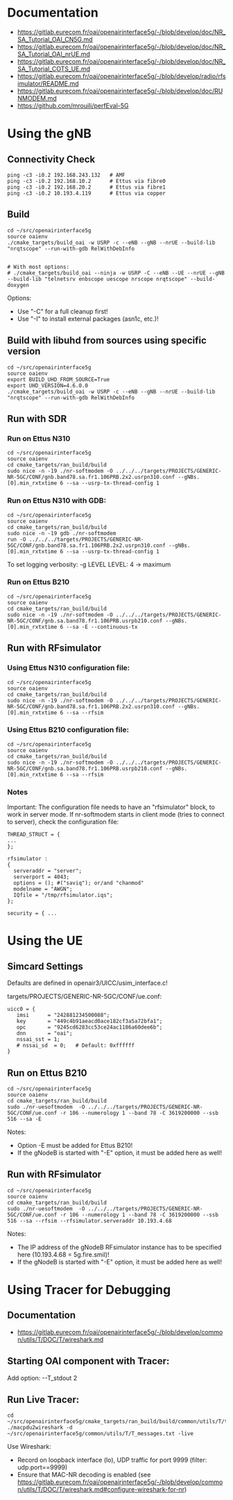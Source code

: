    # Documentation

* <https://gitlab.eurecom.fr/oai/openairinterface5g/-/blob/develop/doc/NR_SA_Tutorial_OAI_CN5G.md>
* <https://gitlab.eurecom.fr/oai/openairinterface5g/-/blob/develop/doc/NR_SA_Tutorial_OAI_nrUE.md>
* <https://gitlab.eurecom.fr/oai/openairinterface5g/-/blob/develop/doc/NR_SA_Tutorial_COTS_UE.md>
* <https://gitlab.eurecom.fr/oai/openairinterface5g/-/blob/develop/radio/rfsimulator/README.md>
* <https://gitlab.eurecom.fr/oai/openairinterface5g/-/blob/develop/doc/RUNMODEM.md>
* <https://github.com/mrouili/perfEval-5G>


# Using the gNB

## Connectivity Check
```
ping -c3 -i0.2 192.168.243.132   # AMF
ping -c3 -i0.2 192.168.10.2      # Ettus via fibre0
ping -c3 -i0.2 192.168.20.2      # Ettus via fibre1
ping -c3 -i0.2 10.193.4.119      # Ettus via copper
```

## Build

```
cd ~/src/openairinterface5g
source oaienv
./cmake_targets/build_oai -w USRP -c --eNB --gNB --nrUE --build-lib "nrqtscope" --run-with-gdb RelWithDebInfo


# With most options:
# ./cmake_targets/build_oai --ninja -w USRP -C --eNB --UE --nrUE --gNB --build-lib "telnetsrv enbscope uescope nrscope nrqtscope" --build-doxygen

```

Options:
* Use "-C" for a full cleanup first!
* Use "-I" to install external packages (asn1c, etc.)!


## Build with libuhd from sources using specific version

```
cd ~/src/openairinterface5g
source oaienv
export BUILD_UHD_FROM_SOURCE=True
export UHD_VERSION=4.6.0.0
./cmake_targets/build_oai -w USRP -c --eNB --gNB --nrUE --build-lib "nrqtscope" --run-with-gdb RelWithDebInfo
```


## Run with SDR

### Run on Ettus N310

```
cd ~/src/openairinterface5g
source oaienv
cd cmake_targets/ran_build/build
sudo nice -n -19 ./nr-softmodem -O ../../../targets/PROJECTS/GENERIC-NR-5GC/CONF/gnb.band78.sa.fr1.106PRB.2x2.usrpn310.conf --gNBs.[0].min_rxtxtime 6 --sa --usrp-tx-thread-config 1
```

### Run on Ettus N310 with GDB:
```
cd ~/src/openairinterface5g
source oaienv
cd cmake_targets/ran_build/build
sudo nice -n -19 gdb ./nr-softmodem
run -O ../../../targets/PROJECTS/GENERIC-NR-5GC/CONF/gnb.band78.sa.fr1.106PRB.2x2.usrpn310.conf --gNBs.[0].min_rxtxtime 6 --sa --usrp-tx-thread-config 1
```

To set logging verbosity:
-g LEVEL
   LEVEL: 4 -> maximum

### Run on Ettus B210

```
cd ~/src/openairinterface5g
source oaienv
cd cmake_targets/ran_build/build
sudo nice -n -19 ./nr-softmodem -O ../../../targets/PROJECTS/GENERIC-NR-5GC/CONF/gnb.sa.band78.fr1.106PRB.usrpb210.conf --gNBs.[0].min_rxtxtime 6 --sa -E --continuous-tx
```


## Run with RFsimulator

### Using Ettus N310 configuration file:
```
cd ~/src/openairinterface5g
source oaienv
cd cmake_targets/ran_build/build
sudo nice -n -19 ./nr-softmodem -O ../../../targets/PROJECTS/GENERIC-NR-5GC/CONF/gnb.band78.sa.fr1.106PRB.2x2.usrpn310.conf --gNBs.[0].min_rxtxtime 6 --sa --rfsim
```

### Using Ettus B210 configuration file:
```
cd ~/src/openairinterface5g
source oaienv
cd cmake_targets/ran_build/build
sudo nice -n -19 ./nr-softmodem -O ../../../targets/PROJECTS/GENERIC-NR-5GC/CONF/gnb.sa.band78.fr1.106PRB.usrpb210.conf --gNBs.[0].min_rxtxtime 6 --sa --rfsim
```

### Notes
Important: The configuration file needs to have an "rfsimulator" block, to work in server mode. If nr-softmodem starts in client mode (tries to connect to server), check the configuration file:
```
THREAD_STRUCT = {
...
};

rfsimulator :
{
  serveraddr = "server";
  serverport = 4043;
  options = (); #("saviq"); or/and "chanmod"
  modelname = "AWGN";
  IQfile = "/tmp/rfsimulator.iqs";
};

security = { ...
```


# Using the UE

## Simcard Settings

Defaults are defined in openair3/UICC/usim_interface.c!

targets/PROJECTS/GENERIC-NR-5GC/CONF/ue.conf:
```
uicc0 = {
   imsi      = "242881234500088";
   key       = "449c4b91aeacd0ace182cf3a5a72bfa1";
   opc       = "9245cd6283cc53ce24ac1186a60dee6b";
   dnn       = "oai";
   nssai_sst = 1;
   # nssai_sd  = 0;   # Default: 0xffffff
}
```

## Run on Ettus B210

```
cd ~/src/openairinterface5g
source oaienv
cd cmake_targets/ran_build/build
sudo ./nr-uesoftmodem  -O ../../../targets/PROJECTS/GENERIC-NR-5GC/CONF/ue.conf -r 106 --numerology 1 --band 78 -C 3619200000 --ssb 516 --sa -E
```

Notes:

* Option -E must be added for Ettus B210!
* If the gNodeB is started with "-E" option, it must be added here as well!

## Run with RFsimulator

```
cd ~/src/openairinterface5g
source oaienv
cd cmake_targets/ran_build/build
sudo ./nr-uesoftmodem  -O ../../../targets/PROJECTS/GENERIC-NR-5GC/CONF/ue.conf -r 106 --numerology 1 --band 78 -C 3619200000 --ssb 516 --sa --rfsim --rfsimulator.serveraddr 10.193.4.68
```

Notes:

* The IP address of the gNodeB RFsimulator instance has to be specified here (10.193.4.68 = 5g.fire.smil)!
* If the gNodeB is started with "-E" option, it must be added here as well!


# Using Tracer for Debugging


## Documentation

* <https://gitlab.eurecom.fr/oai/openairinterface5g/-/blob/develop/common/utils/T/DOC/T/wireshark.md>

## Starting OAI component with Tracer:

Add option: --T_stdout 2


## Run Live Tracer:

```
cd ~/src/openairinterface5g/cmake_targets/ran_build/build/common/utils/T/tracer/
./macpdu2wireshark -d ~/src/openairinterface5g/common/utils/T/T_messages.txt -live
```

Use Wireshark:

* Record on loopback interface (lo), UDP traffic for port 9999 (filter: udp.port==9999)
* Ensure that MAC-NR decoding is enabled (see <https://gitlab.eurecom.fr/oai/openairinterface5g/-/blob/develop/common/utils/T/DOC/T/wireshark.md#configure-wireshark-for-nr>)
